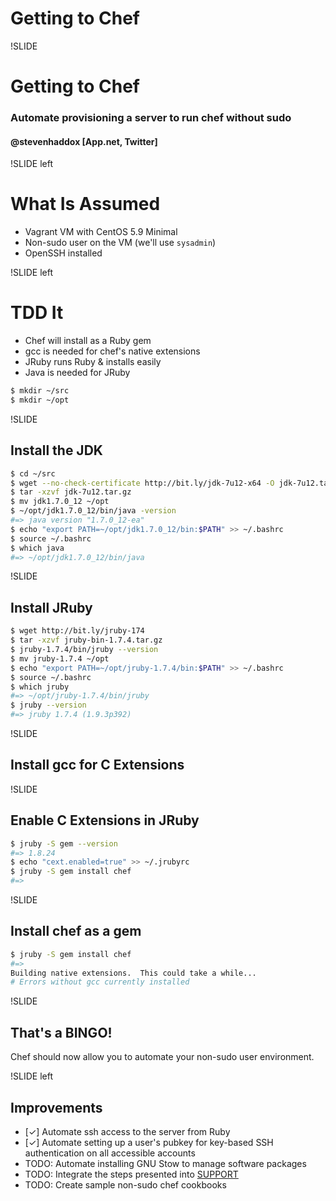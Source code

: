 # Getting to Chef

!SLIDE

# Getting to Chef

### Automate provisioning a server to run chef without sudo

#### @stevenhaddox [App.net, Twitter]

!SLIDE left

# What Is Assumed

* Vagrant VM with CentOS 5.9 Minimal
* Non-sudo user on the VM (we'll use `sysadmin`)
* OpenSSH installed

!SLIDE left

# TDD It

* Chef will install as a Ruby gem
* gcc is needed for chef's native extensions
* JRuby runs Ruby & installs easily
* Java is needed for JRuby

```bash
$ mkdir ~/src
$ mkdir ~/opt
```

!SLIDE

## Install the JDK

```bash
$ cd ~/src
$ wget --no-check-certificate http://bit.ly/jdk-7u12-x64 -O jdk-7u12.tar.gz
$ tar -xzvf jdk-7u12.tar.gz
$ mv jdk1.7.0_12 ~/opt
$ ~/opt/jdk1.7.0_12/bin/java -version
#=> java version "1.7.0_12-ea"
$ echo "export PATH=~/opt/jdk1.7.0_12/bin:$PATH" >> ~/.bashrc
$ source ~/.bashrc
$ which java
#=> ~/opt/jdk1.7.0_12/bin/java
```

!SLIDE

## Install JRuby

```bash
$ wget http://bit.ly/jruby-174
$ tar -xzvf jruby-bin-1.7.4.tar.gz
$ jruby-1.7.4/bin/jruby --version
$ mv jruby-1.7.4 ~/opt
$ echo "export PATH=~/opt/jruby-1.7.4/bin:$PATH" >> ~/.bashrc
$ source ~/.bashrc
$ which jruby
#=> ~/opt/jruby-1.7.4/bin/jruby
$ jruby --version
#=> jruby 1.7.4 (1.9.3p392)
```

!SLIDE

## Install gcc for C Extensions


!SLIDE

## Enable C Extensions in JRuby

```bash
$ jruby -S gem --version
#=> 1.8.24
$ echo "cext.enabled=true" >> ~/.jrubyrc
$ jruby -S gem install chef
#=> 
```

!SLIDE

## Install chef as a gem

```bash
$ jruby -S gem install chef
#=>
Building native extensions.  This could take a while...
# Errors without gcc currently installed
```

!SLIDE

## That's a BINGO!

Chef should now allow you to automate your non-sudo user environment.

!SLIDE left

## Improvements

* [✓] Automate ssh access to the server from Ruby
* [✓] Automate setting up a user's pubkey for key-based SSH authentication on all accessible accounts
* TODO: Automate installing GNU Stow to manage software packages
* TODO: Integrate the steps presented into [SUPPORT](https://github.com/stevenhaddox/SUPPORT)
* TODO: Create sample non-sudo chef cookbooks